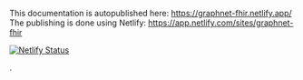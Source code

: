 This documentation is autopublished here: https://graphnet-fhir.netlify.app/
The publishing is done using Netlify: https://app.netlify.com/sites/graphnet-fhir

[![Netlify Status](https://api.netlify.com/api/v1/badges/ec2b44f0-c873-44f3-9ed9-20ddb094a4c9/deploy-status)](https://app.netlify.com/sites/graphnet-fhir/deploys)

.
